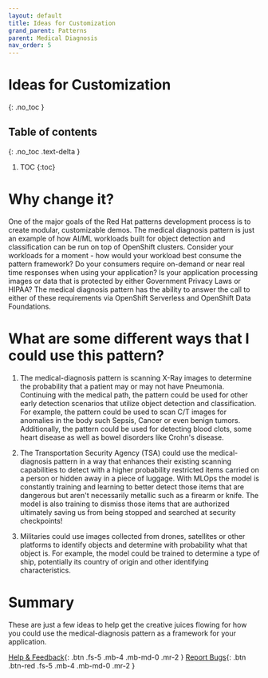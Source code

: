 ```yaml
---
layout: default
title: Ideas for Customization
grand_parent: Patterns
parent: Medical Diagnosis
nav_order: 5
---
```


# Ideas for Customization

{: .no_toc }

## Table of contents

{: .no_toc .text-delta }

1. TOC
{:toc}

# Why change it?

One of the major goals of the Red Hat patterns development process is to create modular, customizable demos. The medical diagnosis pattern is just an example of how AI/ML workloads built for object detection and classification can be run on top of OpenShift clusters. Consider your workloads for a moment - how would your workload best consume the pattern framework? Do your consumers require on-demand or near real time responses when using your application? Is your application processing images or data that is protected by either Government Privacy Laws or HIPAA? The medical diagnosis pattern has the ability to answer the call to either of these requirements via OpenShift Serverless and OpenShift Data Foundations.

# What are some different ways that I could use this pattern?

1. The medical-diagnosis pattern is scanning X-Ray images to determine the probability that a patient may or may not have Pneumonia. Continuing with the medical path, the pattern could be used for other early detection scenarios that utilize object detection and classification. For example, the pattern could be used to scan C/T images for anomalies in the body such Sepsis, Cancer or even benign tumors. Additionally, the pattern could be used for detecting blood clots, some heart disease as well as bowel disorders like Crohn's disease.

1. The Transportation Security Agency (TSA) could use the medical-diagnosis pattern in a way that enhances their existing scanning capabilities to detect with a higher probability restricted items carried on a person or hidden away in a piece of luggage. With MLOps the model is constantly training and learning to better detect those items that are dangerous but aren't necessarily metallic such as a firearm or knife. The model is also training to dismiss those items that are authorized ultimately saving us from being stopped and searched at security checkpoints!

1. Militaries could use images collected from drones, satellites or other platforms to identify objects and determine with probability what that object is. For example, the model could be trained to determine a type of ship, potentially its country of origin and other identifying characteristics.

# Summary

These are just a few ideas to help get the creative juices flowing for how you could use the medical-diagnosis pattern as a framework for your application. 

[Help & Feedback](https://groups.google.com/g/hybrid-cloud-patterns){: .btn .fs-5 .mb-4 .mb-md-0 .mr-2 }
[Report Bugs](https://github.com/hybrid-cloud-patterns/ansible-edge-gitops/issues){: .btn .btn-red .fs-5 .mb-4 .mb-md-0 .mr-2 }
